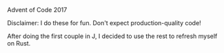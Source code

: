 Advent of Code 2017

Disclaimer: I do these for fun. Don't expect production-quality code!

After doing the first couple in J, I decided to use the rest to refresh myself on Rust.

